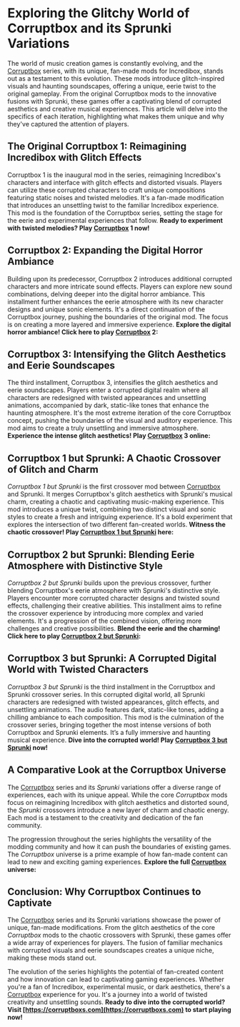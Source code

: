 # Exploring the Glitchy World of Corruptbox and its Sprunki Variations

The world of music creation games is constantly evolving, and the [Corruptbox](https://corruptboxs.com) series, with its unique, fan-made mods for Incredibox, stands out as a testament to this evolution. These mods introduce glitch-inspired visuals and haunting soundscapes, offering a unique, eerie twist to the original gameplay. From the original Corruptbox mods to the innovative fusions with Sprunki, these games offer a captivating blend of corrupted aesthetics and creative musical experiences. This article will delve into the specifics of each iteration, highlighting what makes them unique and why they've captured the attention of players.

## The Original Corruptbox 1: Reimagining Incredibox with Glitch Effects

Corruptbox 1 is the inaugural mod in the series, reimagining Incredibox's characters and interface with glitch effects and distorted visuals. Players can utilize these corrupted characters to craft unique compositions featuring static noises and twisted melodies. It's a fan-made modification that introduces an unsettling twist to the familiar Incredibox experience. This mod is the foundation of the Corruptbox series, setting the stage for the eerie and experimental experiences that follow. **Ready to experiment with twisted melodies? Play [Corruptbox](https://corruptboxs.com) 1 now!**

## Corruptbox 2: Expanding the Digital Horror Ambiance

Building upon its predecessor, Corruptbox 2 introduces additional corrupted characters and more intricate sound effects. Players can explore new sound combinations, delving deeper into the digital horror ambiance. This installment further enhances the eerie atmosphere with its new character designs and unique sonic elements. It's a direct continuation of the Corruptbox journey, pushing the boundaries of the original mod. The focus is on creating a more layered and immersive experience. **Explore the digital horror ambiance! Click here to play [Corruptbox](https://corruptboxs.com) 2:**

## Corruptbox 3: Intensifying the Glitch Aesthetics and Eerie Soundscapes

The third installment, Corruptbox 3, intensifies the glitch aesthetics and eerie soundscapes. Players enter a corrupted digital realm where all characters are redesigned with twisted appearances and unsettling animations, accompanied by dark, static-like tones that enhance the haunting atmosphere. It's the most extreme iteration of the core Corruptbox concept, pushing the boundaries of the visual and auditory experience. This mod aims to create a truly unsettling and immersive atmosphere. **Experience the intense glitch aesthetics! Play [Corruptbox](https://corruptboxs.com) 3 online:**

## Corruptbox 1 but Sprunki: A Chaotic Crossover of Glitch and Charm

*Corruptbox 1 but Sprunki* is the first crossover mod between [Corruptbox](https://corruptboxs.com) and Sprunki. It merges Corruptbox's glitch aesthetics with Sprunki's musical charm, creating a chaotic and captivating music-making experience. This mod introduces a unique twist, combining two distinct visual and sonic styles to create a fresh and intriguing experience. It's a bold experiment that explores the intersection of two different fan-created worlds. **Witness the chaotic crossover! Play [Corruptbox 1 but Sprunki](https://corruptboxs.com) here:**

## Corruptbox 2 but Sprunki: Blending Eerie Atmosphere with Distinctive Style

*Corruptbox 2 but Sprunki* builds upon the previous crossover, further blending Corruptbox's eerie atmosphere with Sprunki's distinctive style. Players encounter more corrupted character designs and twisted sound effects, challenging their creative abilities. This installment aims to refine the crossover experience by introducing more complex and varied elements. It's a progression of the combined vision, offering more challenges and creative possibilities. **Blend the eerie and the charming! Click here to play [Corruptbox 2 but Sprunki](https://corruptboxs.com):**

## Corruptbox 3 but Sprunki: A Corrupted Digital World with Twisted Characters

*Corruptbox 3 but Sprunki* is the third installment in the Corruptbox and Sprunki crossover series. In this corrupted digital world, all Sprunki characters are redesigned with twisted appearances, glitch effects, and unsettling animations. The audio features dark, static-like tones, adding a chilling ambiance to each composition. This mod is the culmination of the crossover series, bringing together the most intense versions of both Corruptbox and Sprunki elements. It’s a fully immersive and haunting musical experience. **Dive into the corrupted world! Play [Corruptbox 3 but Sprunki](https://corruptboxs.com) now!**

## A Comparative Look at the Corruptbox Universe

The [Corruptbox](https://corruptboxs.com) series and its *Sprunki* variations offer a diverse range of experiences, each with its unique appeal. While the core *Corruptbox* mods focus on reimagining Incredibox with glitch aesthetics and distorted sound, the *Sprunki* crossovers introduce a new layer of charm and chaotic energy. Each mod is a testament to the creativity and dedication of the fan community.

The progression throughout the series highlights the versatility of the modding community and how it can push the boundaries of existing games. The *Corruptbox* universe is a prime example of how fan-made content can lead to new and exciting gaming experiences. **Explore the full [Corruptbox](https://corruptboxs.com) universe:**

## Conclusion: Why Corruptbox Continues to Captivate

The [Corruptbox](https://corruptboxs.com) series and its Sprunki variations showcase the power of unique, fan-made modifications. From the glitch aesthetics of the core *Corruptbox* mods to the chaotic crossovers with Sprunki, these games offer a wide array of experiences for players. The fusion of familiar mechanics with corrupted visuals and eerie soundscapes creates a unique niche, making these mods stand out.

The evolution of the series highlights the potential of fan-created content and how innovation can lead to captivating gaming experiences. Whether you're a fan of Incredibox, experimental music, or dark aesthetics, there's a [Corruptbox](https://corruptboxs.com) experience for you. It's a journey into a world of twisted creativity and unsettling sounds. **Ready to dive into the corrupted world? Visit [https://corruptboxs.com](https://corruptboxs.com) to start playing now!**
